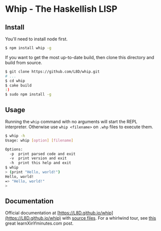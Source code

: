 Whip - The Haskellish LISP
==========================

Install
-------
You'll need to install node first.
``` bash
$ npm install whip -g
```
If you want to get the most up-to-date build, then clone this directory and build from source.
``` bash
$ git clone https://github.com/L8D/whip.git
# ...
$ cd whip
$ cake build
:)
$ sudo npm install -g
```

Usage
-----
Running the `whip` command with no arguments will start the REPL interpreter. Otherwise use `whip <filename>` on `.whp` files to execute them.
``` bash
$ whip -h
Usage: whip [option] [filename]

Options:
  -p  print parsed code and exit
  -v  print version and exit
  -h  print this help and exit
$ whip
> (print "Hello, world!")
Hello, world!
=> "Hello, world!"
>
```

Documentation
-------------
Official documentation at [https://L8D.github.io/whip](https://L8D.github.io/whip) with [source files](https://L8D.github.io/Whip/docs/whip).
For a whirlwind tour, see [this](http://learnxinyminutes.com/docs/whip/) great learnXinYminutes.com post.
